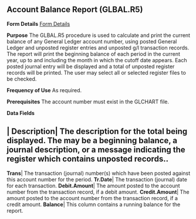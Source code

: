 ## Account Balance Report (GLBAL.R5)
<PageHeader />

**Form Details**
[Form Details](../GLBAL-R5-1/README.md)

**Purpose**
The GLBAL.R5 procedure is used to calculate and print the current balance of
any General Ledger account number, using posted General Ledger and unposted
register entries and unposted g/l transaction records. The report will print
the beginning balance of each period in the current year, up to and including
the month in which the cutoff date appears. Each posted journal entry will be
displayed and a total of unposted register records will be printed. The user
may select all or selected register files to be checked.

**Frequency of Use**
As required.

**Prerequisites**
The account number must exist in the GLCHART file.

**Data Fields**

| **Description**|  The description for the total being displayed. The may be
a beginning balance, a journal description, or a message indicating the
register which contains unposted records..
-  
**Trans**|  The transaction (journal) number(s) which have been posted against
this account number for the period.
**Tr.Date**|  The transaction (journal) date for each transaction.
**Debit.Amount**|  The amount posted to the account number from the
transaction record, if a debit amount.
**Credit.Amount**|  The amount posted to the account number from the
transaction record, if a credit amount.
**Balance**|  This column contains a running balance for the report.

<badge text= "Version 8.10.57 " vertical="middle" />

<PageFooter />
